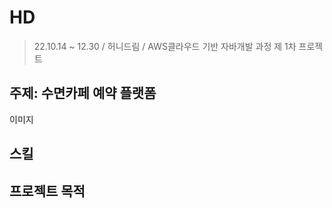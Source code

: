 # HD
> 22.10.14 ~ 12.30 / 허니드림 / AWS클라우드 기반 자바개발 과정 제 1차 프로젝트

## 주제: 수면카페 예약 플랫폼
이미지

## 스킬

## 프로젝트 목적
